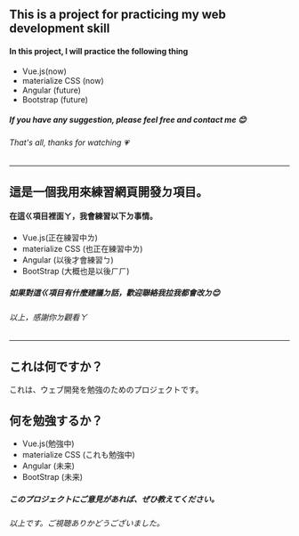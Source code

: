 ## This is a project for practicing my web development skill
#### In this project, I will practice the following thing
* Vue.js(now)
* materialize CSS (now)
* Angular (future)
* Bootstrap (future)

##### If you have any suggestion, please feel free and contact me 😊
###### That's all, thanks for watching 💗

----------

## 這是一個我用來練習網頁開發ㄉ項目。
#### 在這ㄍ項目裡面ㄚ，我會練習以下ㄉ事情。
* Vue.js(正在練習中ㄌ)
* materialize CSS (也正在練習中ㄌ)
* Angular (以後才會練習ㄅ)
* BootStrap (大概也是以後ㄏㄏ)

##### 如果對這ㄍ項目有什麼建議ㄉ話，歡迎聯絡我拉我都會改ㄉ😊
###### 以上，感謝你ㄉ觀看ㄚ

------------

## **これは何ですか？**
これは、ウェブ開発を勉強のためのプロジェクトです。
## **何を勉強するか？**
* Vue.js(勉強中)
* materialize CSS (これも勉強中)
* Angular (未来)
* BootStrap (未来)
##### このプロジェクトにご意見があれば、ぜひ教えてください。
###### 以上です。ご視聴ありかどうございました。